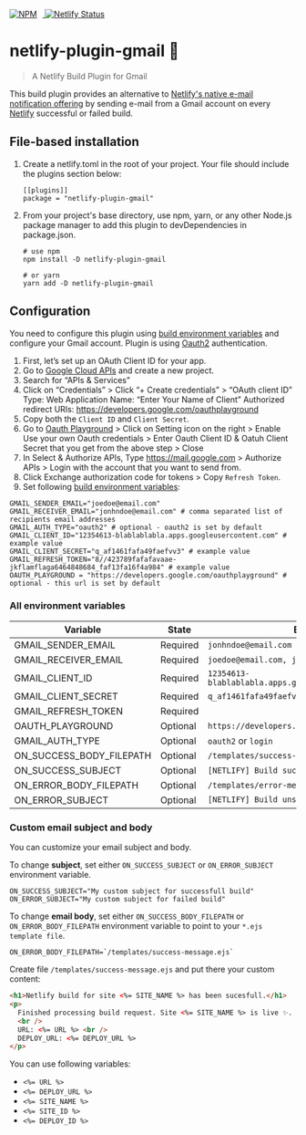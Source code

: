 <p float="left">
   <a target="_blank" href="https://npmjs.org/package/netlify-plugin-gmail">
      <img src="https://nodei.co/npm/netlify-plugin-gmail.png?mini=true" alt="NPM" style="margin-right:10px;"/>
   </a>
   <a target="_blank" href="https://app.netlify.com/sites/netlify-plugin-gmail/deploys">
      <img src="https://api.netlify.com/api/v1/badges/d9e3c95e-a578-40f2-b4e8-6be9a7ad1dc4/deploy-status" alt="Netlify Status"/>
   </a>
</p>

# netlify-plugin-gmail 📨

> A Netlify Build Plugin for Gmail

This build plugin provides an alternative to [Netlify's native e-mail notification offering](https://docs.netlify.com/site-deploys/notifications/#email-notifications) by sending e-mail from a Gmail account on every
[Netlify](https://www.netlify.com/) successful or failed build.

## File-based installation

1. Create a netlify.toml in the root of your project. Your file should include
   the plugins section below:

   ```shell
   [[plugins]]
   package = "netlify-plugin-gmail"
   ```

2. From your project's base directory, use npm, yarn, or any other Node.js
   package manager to add this plugin to devDependencies in package.json.

   ```shell
   # use npm
   npm install -D netlify-plugin-gmail

   # or yarn
   yarn add -D netlify-plugin-gmail
   ```

## Configuration

You need to configure this plugin using
[build environment variables](https://docs.netlify.com/configure-builds/environment-variables/)
and configure your Gmail account. Plugin is using [Oauth2](#to-use-oauth2) authentication.

1. First, let’s set up an OAuth Client ID for your app.
2. Go to [Google Cloud APIs](https://console.developers.google.com/) and create
   a new project.
3. Search for “APIs & Services”
4. Click on “Credentials” > Click “+ Create credentials” > “OAuth client ID”
   Type: Web Application Name: “Enter Your Name of Client” Authorized redirect
   URIs: <https://developers.google.com/oauthplayground>
5. Copy both the `Client ID` and `Client Secret`.
6. Go to [Oauth Playground](https://developers.google.com/oauthplayground) >
   Click on Setting icon on the right > Enable Use your own Oauth credentials >
   Enter Oauth Client ID & Oatuh Client Secret that you get from the above
   step > Close
7. In Select & Authorize APIs, Type <https://mail.google.com> > Authorize APIs >
   Login with the account that you want to send from.
8. Click Exchange authorization code for tokens > Copy `Refresh Token`.
9. Set following
   [build environment variables](https://docs.netlify.com/configure-builds/environment-variables/):

```shell
GMAIL_SENDER_EMAIL="joedoe@email.com"
GMAIL_RECEIVER_EMAIL="jonhndoe@email.com" # comma separated list of recipients email addresses
GMAIL_AUTH_TYPE="oauth2" # optional - oauth2 is set by default
GMAIL_CLIENT_ID="12354613-blablablabla.apps.googleusercontent.com" # example value
GMAIL_CLIENT_SECRET="q_af1461fafa49faefvv3" # example value
GMAIL_REFRESH_TOKEN="8//423789fafafavaae-jkflamflaga6464848684_faf13fa16f4a984" # example value
OAUTH_PLAYGROUND = "https://developers.google.com/oauthplayground" # optional - this url is set by default
```

### All environment variables

| Variable                 | State                               | Example                                            | Default value                                 |
| ------------------------ | ----------------------------------- | -------------------------------------------------- | --------------------------------------------- |
| GMAIL_SENDER_EMAIL       | Required                            | `jonhndoe@email.com`                               |                                               |
| GMAIL_RECEIVER_EMAIL     | Required                            | `joedoe@email.com, johndoe@email.com`              |                                               |
| GMAIL_CLIENT_ID          | Required                            | `12354613-blablablabla.apps.googleusercontent.com` |                                               |
| GMAIL_CLIENT_SECRET      | Required                            | `q_af1461fafa49faefvv3`                            |                                               |
| GMAIL_REFRESH_TOKEN      | Required                            |                                                    |                                               |
| OAUTH_PLAYGROUND         | Optional                            | `https://developers.google.com/oauthplayground`    | https://developers.google.com/oauthplayground |
| GMAIL_AUTH_TYPE          | Optional                            | `oauth2` or `login`                                | oauth2                                        |
| ON_SUCCESS_BODY_FILEPATH | Optional                            | `/templates/success-message.ejs`                   | ${\_\_dirname}/templates/onSuccess.ejs        |
| ON_SUCCESS_SUBJECT       | Optional                            | `[NETLIFY] Build successfull 🎉`                   | [NETLIFY] Build successfull 🎉                |
| ON_ERROR_BODY_FILEPATH   | Optional                            | `/templates/error-message.ejs`                     | ${\_\_dirname}/templates/onError.ejs          |
| ON_ERROR_SUBJECT         | Optional                            | `[NETLIFY] Build unsuccessfull ❌`                 | [NETLIFY] Build unsuccessfull ❌              |

### Custom email subject and body

You can customize your email subject and body.

To change **subject**, set either `ON_SUCCESS_SUBJECT` or `ON_ERROR_SUBJECT`
environment variable.

```shell
ON_SUCCESS_SUBJECT="My custom subject for successfull build"
ON_ERROR_SUBJECT="My custom subject for failed build"
```

To change **email body**, set either `ON_SUCCESS_BODY_FILEPATH` or
`ON_ERROR_BODY_FILEPATH` environment variable to point to your
`*.ejs template file`.

```shell
ON_ERROR_BODY_FILEPATH=`/templates/success-message.ejs`
```

Create file `/templates/success-message.ejs` and put there your custom content:

```html
<h1>Netlify build for site <%= SITE_NAME %> has been sucesfull.</h1>
<p>
  Finished processing build request. Site <%= SITE_NAME %> is live ✨.
  <br />
  URL: <%= URL %> <br />
  DEPLOY_URL: <%= DEPLOY_URL %>
</p>
```

You can use following variables:

- `<%= URL %>`
- `<%= DEPLOY_URL %>`
- `<%= SITE_NAME %>`
- `<%= SITE_ID %>`
- `<%= DEPLOY_ID %>`
